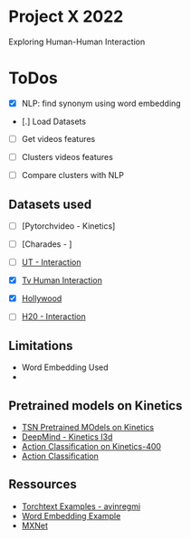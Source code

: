 # Project X 2022

Exploring Human-Human Interaction

# ToDos

- [X] NLP: find synonym using word embedding
- [.] Load Datasets
- [ ] Get videos features
- [ ] Clusters videos features
- [ ] Compare clusters with NLP


## Datasets used

- [ ] [Pytorchvideo - Kinetics]
- [ ] [Charades - ]
- [ ] [UT - Interaction](https://www.kaggle.com/duynm619/utinteraction)
- [X] [Tv Human Interaction](https://www.robots.ox.ac.uk/~alonso/tv_human_interactions.html)
- [X] [Hollywood](https://www.di.ens.fr/~laptev/actions/hollywood2/)
- [ ] [H20 - Interaction](https://www.kaggle.com/datasets/angeliqueloesch/ho-interaction-dataset)


## Limitations

- Word Embedding Used
- 

## Pretrained models on Kinetics

- [TSN Pretrained MOdels on Kinetics](http://yjxiong.me/others/kinetics_action/)
- [DeepMind - Kinetics I3d](https://github.com/deepmind/kinetics-i3d)
- [Action Classification on Kinetics-400](https://paperswithcode.com/sota/action-classification-on-kinetics-400)
- [Action Classification](https://actionclassification-videomodelling.github.io/)


## Ressources

- [Torchtext Examples - avinregmi](https://github.com/avinregmi/TorchText_Examples)
- [Word Embedding Example](https://analyticsindiamag.com/hands-on-guide-to-word-embeddings-using-glove/)
- [MXNet](https://mxnet.apache.org/versions/1.9.1/)
